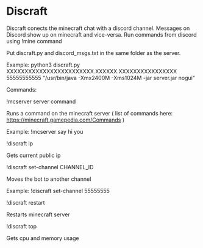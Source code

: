 # Discraft
Discraft conects the minecraft chat with a discord channel.
Messages on Discord show up on minecraft and vice-versa.
Run commands from discord using !mine command

Put discraft.py and discord_msgs.txt in the same folder as the server.

Example:
python3 discraft.py XXXXXXXXXXXXXXXXXXXXXXXX.XXXXXX.XXXXXXXXXXXXXXXX 55555555555 "/usr/bin/java -Xmx2400M -Xms1024M -jar server.jar nogui"

Commands:

!mcserver server command

Runs a command on the minecraft server ( list of commands here: https://minecraft.gamepedia.com/Commands )

Example: !mcserver say hi you

!discraft ip

Gets current public ip

!discraft set-channel CHANNEL_ID

Moves the bot to another channel

Example: !discraft set-channel 55555555

!discraft restart

Restarts minecraft server

!discraft top

Gets cpu and memory usage
